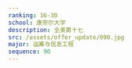 ```yaml
---
ranking: 16-30
school: 康奈尔大学
description: 全美第十七
src: /assets/offer_update/090.jpg
major: 运筹与信息工程
sequence: 90
---
```

